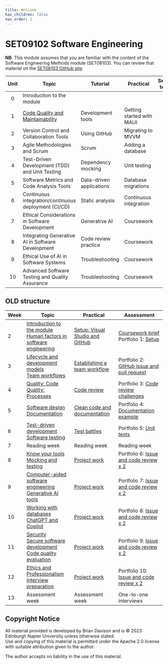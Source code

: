 ```yaml
---
title: Welcome
has_children: false
nav_order: 1
---
```


# SET09102 Software Engineering

**NB**: This module assumes that you are familiar with the content of the
Software Engineering Methods module (SET08103). You can review that material
on the [SET08103 GitHub site](https://github.com/edinburgh-napier/SET08103).

| Unit | Topic                                                                  | Tutorial                 | Practical                 | Self-test |
|:----:|------------------------------------------------------------------------|--------------------------|---------------------------|:---------:|
| 0    | Introduction to the module                                             |                          |                           |           |
| 1    | [Code Quality and Maintainability](unit1_code_quality/code_quality.md) | Development tools        | Getting started with MAUI |           |
| 2    | Version Control and Collaboration Tools                                | Using GitHub             | Migrating to MVVM         | Y         |
| 3    | Agile Methodologies and Scrum                                          | Scrum                    | Adding a database         |           |
| 4    | Test-Driven Development (TDD) and Unit Testing                         | Dependency mocking       | Unit testing              | Y         |
| 5    | Software Metrics and Code Analysis Tools                               | Data-driven applications | Database migrations       |           |
| 6    | Continuous integration/continuous deployment (CI/CD)                   | Static analysis          | Continuous integration    | Y         |
| 7    | Ethical Considerations in Software Development                         | Generative AI            | Coursework                |           |
| 8    | Integrating Generative AI in Software Development                      | Code review practice     | Coursework                |           |
| 9    | Ethical Use of AI in Software Systems                                  | Troubleshooting          | Coursework                |           |
| 10   | Advanced Software Testing and Quality Assurance                        | Troubleshooting          | Coursework                |           |

## OLD structure

| Week | Topic                                                                                                                                                                             | Practical                                                                 | Assessment                                                                                                                                |
|------|-----------------------------------------------------------------------------------------------------------------------------------------------------------------------------------|---------------------------------------------------------------------------|-------------------------------------------------------------------------------------------------------------------------------------------|
| 2    | [Introduction to the module](notes/Week02a_introduction.md)<br/>[Human factors in software engineering](notes/Week02b_human_factors.md)                                           | [Setup: Visual Studio and GitHub](practicals/Week02_setup.md)                 | [Coursework brief](assessment)<br/>Portfolio 1: [Setup](https://github.com/edinburgh-napier/SET09102_portfolio/blob/main/week02_setup.md) |
| 3    | [Lifecycle and development models](notes/Week03a_lifecycle.md) <br> [Team workflows](notes/Week03b_workflow.md)                                                                   | [Establishing a team workflow](practicals/Week03_workflow.md)                 | Portfolio 2: [GitHub issue and pull request](https://github.com/edinburgh-napier/SET09102_portfolio/blob/main/week03_workflow.md)         |
| 4    | [Quality: Code](notes/Week04a_quality_code.md)<br/>[Quality: Processes](notes/Week04b_quality_processes.md)                                                                       | [Code review](practicals/Week04_code_review.md)                               | Portfolio 3: [Code review challenges](https://github.com/edinburgh-napier/SET09102_portfolio/blob/main/week04_code_review.md)             |
| 5    | [Software design](notes/Week05a_design.md) <br> [Documentation](notes/Week05b_documentation.md)                                                                                   | [Clean code and documentation](practicals/Week05_clean_code.md)               | Portfolio 4: [Documentation example](https://github.com/edinburgh-napier/SET09102_portfolio/blob/main/week05_documentation.md)            |
| 6    | [Test-driven development](notes/Week06a_test_driven_development.md) <br> [Software testing](notes/Week06b_testing.md)                                                             | [Test battles](practicals/Week06_test_battles.md)                             | Portfolio 5: [Unit tests](https://github.com/edinburgh-napier/SET09102_portfolio/blob/main/week06_testing.md)                             |
| 7    | Reading week                                                                                                                                                                      | Reading week                                                              | Reading week                                                                                                                              |
| 8    | [Know your tools](notes/Week08a_tools.md) <br/>[Mocking and testing](notes/Week08b_mocking.md)                                                                                    | [Project work](practicals/Week08-12_project_work.md)                          | Portfolio 6: [Issue and code review x 2](https://github.com/edinburgh-napier/SET09102_portfolio/blob/main/week08_project.md)              |
| 9    | [Computer-aided software engineering](notes/Week09a_case.md) <br> [Generative AI tools](notes/Week09b_generative_ai.md)                                                           | [Project work](practicals/Week08-12_project_work.md)                          | Portfolio 7: [Issue and code review x 2](https://github.com/edinburgh-napier/SET09102_portfolio/blob/main/week09_project.md)              |
| 10   | [Working with databases](notes/Week10a_databases.md) <br/> [ChatGPT and Copilot](notes/Week10b_generative_ai.md)                                                                  | [Project work](practicals/Week08-12_project_work.md) | Portfolio 8: [Issue and code review x 2](https://github.com/edinburgh-napier/SET09102_portfolio/blob/main/week10_project.md)              |
| 11   | [Security](notes/Week11a_security.md) <br> [Secure software development](notes/Week11b_secure_software_development.md)<br/>[Code quality evaluation](notes/Week11c_evaluation.md) | [Project work](practicals/Week08-12_project_work.md)                          | Portfolio 9: [Issue and code review x 2](https://github.com/edinburgh-napier/SET09102_portfolio/blob/main/week11_project.md)              |
| 12   | [Ethics and Professionalism](notes/Week12a_ethics.md) <br> [Interview preparation](notes/Week12b_interview_preparation.md)                                                        | [Project work](practicals/Week08-12_project_work.md) | Portfolio 10: [Issue and code review x 2](https://github.com/edinburgh-napier/SET09102_portfolio/blob/main/week12_project.md)                                                                                               |
| 13   | Assessment week                                                                                                                                                                   | Assessment week                                                           | One-to-one interviews                                                                                                                     |

## Copyright Notice

All material provided is developed by Brian Davison and is &copy; 2023 Edinburgh Napier University unless otherwise stated.  
Use and copying of this material is permitted under the Apache 2.0 license with suitable attribution given to the author.

The author accepts no liability in the use of this material.
